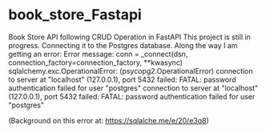 # book_store_Fastapi

Book Store API following CRUD Operation in FastAPI
This project is still in progress. Connecting it to the Postgres database. Along the way I am getting an error:
Error message: 
 conn = _connect(dsn, connection_factory=connection_factory, **kwasync)
sqlalchemy.exc.OperationalError: (psycopg2.OperationalError) connection to server at "localhost" (127.0.0.1), port 5432 failed: FATAL:  password authentication failed for user "postgres"
connection to server at "localhost" (127.0.0.1), port 5432 failed: FATAL:  password authentication failed for user "postgres"

(Background on this error at: https://sqlalche.me/e/20/e3q8)

